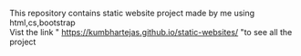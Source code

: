 This repository contains static website project made by me using html,cs,bootstrap  <br>
Vist the link  " https://kumbhartejas.github.io/static-websites/ "to see all the project 
